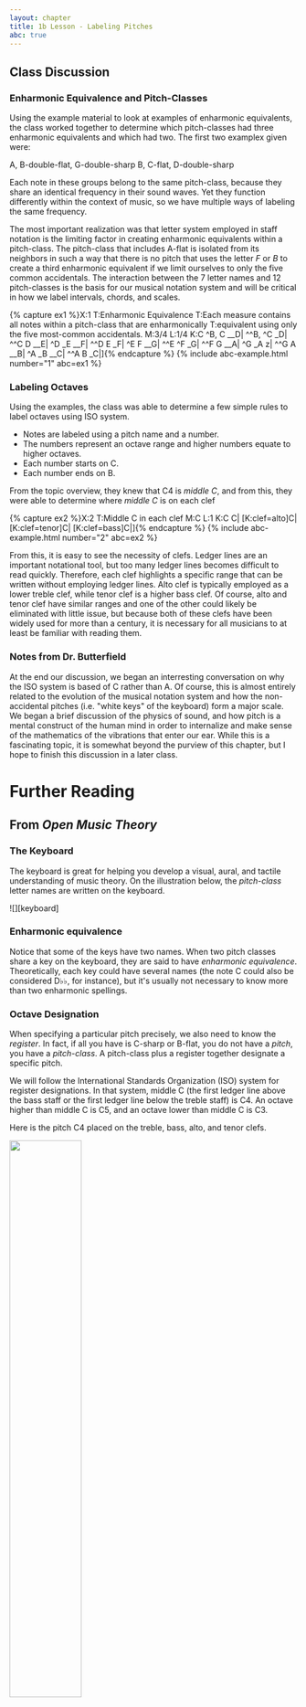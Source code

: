```yaml
---
layout: chapter
title: 1b Lesson - Labeling Pitches
abc: true
---
```


## Class Discussion

### Enharmonic Equivalence and Pitch-Classes

Using the example material to look at examples of enharmonic equivalents, the class worked together to determine which pitch-classes had three enharmonic equivalents and which had two. The first two examplex given were:
  
  A, B-double-flat, G-double-sharp
  B, C-flat, D-double-sharp

Each note in these groups belong to the same pitch-class, because they share an identical frequency in their sound waves. Yet they function differently within the context of music, so we have multiple ways of labeling the same frequency.

The most important realization was that letter system employed in staff notation is the limiting factor in creating enharmonic equivalents within a pitch-class. The pitch-class that includes A-flat is isolated from its neighbors in such a way that there is no pitch that uses the letter *F* or *B* to create a third enharmonic equivalent if we limit ourselves to only the five common accidentals. The interaction between the 7 letter names and 12 pitch-classes is the basis for our musical notation system and will be critical in how we label intervals, chords, and scales.

{% capture ex1 %}X:1
T:Enharmonic Equivalence
T:Each measure contains all notes within a pitch-class that are enharmonically 
T:equivalent using only the five most-common accidentals.
M:3/4
L:1/4
K:C
^B, C __D| ^^B, ^C _D| ^^C D __E| ^D _E __F|
^^D E _F| ^E F __G| ^^E ^F _G| ^^F G __A|
^G _A z| ^^G A __B| ^A _B __C| ^^A B _C|]{% endcapture %}
{% include abc-example.html number="1" abc=ex1 %}

### Labeling Octaves

Using the examples, the class was able to determine a few simple rules to label octaves using ISO system.
- Notes are labeled using a pitch name and a number.
- The numbers represent an octave range and higher numbers equate to higher octaves.
- Each number starts on C.
- Each number ends on B.

From the topic overview, they knew that C4 is *middle C*, and from this, they were able to determine where *middle C* is on each clef

{% capture ex2 %}X:2
T:Middle C in each clef
M:C
L:1
K:C
C| [K:clef=alto]C| [K:clef=tenor]C| [K:clef=bass]C|]{% endcapture %}
{% include abc-example.html number="2" abc=ex2 %}

From this, it is easy to see the necessity of clefs. Ledger lines are an important notational tool, but too many ledger lines becomes difficult to read quickly. Therefore, each clef highlights a specific range that can be written without employing ledger lines. Alto clef is typically employed as a lower treble clef, while tenor clef is a higher bass clef. Of course, alto and tenor clef have similar ranges and one of the other could likely be eliminated with little issue, but because both of these clefs have been widely used for more than a century, it is necessary for all musicians to at least be familiar with reading them.

### Notes from Dr. Butterfield

At the end our discussion, we began an interresting conversation on why the ISO system is based of C rather than A. Of course, this is almost entirely related to the evolution of the musical notation system and how the non-accidental pitches (i.e. "white keys" of the keyboard) form a major scale. We began a brief discussion of the physics of sound, and how pitch is a mental construct of the human mind in order to internalize and make sense of the mathematics of the vibrations that enter our ear. While this is a fascinating topic, it is somewhat beyond the purview of this chapter, but I hope to finish this discussion in a later class.

Further Reading
======

## From *Open Music Theory*

### The Keyboard ###

The keyboard is great for helping you develop a visual, aural, and tactile understanding of music theory. On the illustration below, the *pitch-class* letter names are written on the keyboard. 

![][keyboard]

### Enharmonic equivalence ###

Notice that some of the keys have two names. When two pitch classes share a key on the keyboard, they are said to have *enharmonic equivalence*. Theoretically, each key could have several names (the note C could also be considered D&#9837;&#9837;, for instance), but it's usually not necessary to know more than two enharmonic spellings. 

### Octave Designation ###

When specifying a particular pitch precisely, we also need to know the *register*. In fact, if all you have is C-sharp or B-flat, you do not have a *pitch*, you have a *pitch-class*. A pitch-class plus a register together designate a specific pitch. 

We will follow the International Standards Organization (ISO) system for register designations. In that system, middle C (the first ledger line above the bass staff or the first ledger line below the treble staff) is C4. An octave higher than middle C is C5, and an octave lower than middle C is C3. 

Here is the pitch C4 placed on the treble, bass, alto, and tenor clefs.

<img src="{{ site.baseurl }}/images/clefs.png" width="50%" height="50%">

The tricky bit about this system is that the octave starts on C and ends on B. So an ascending scale from middle C contains the following pitch designations: 

![][C4toC5]

And a descending scale from middle C contains the following pitch designations: 

![][C4toC3]

Pitches on the alto staff are as follows: 

![][F3toG4]

Pitches on the tenor staff are as follows:

<a href="{{ site.baseurl }}/images/pitchesTenor.png"><img src="{{ site.baseurl }}/images/pitchesTenor.png" width="70%"></a>

Any accidentals follow the octave designation of the natural pitch with the same generic name. Thus a half step below C4 is C-flat4 (even though it sounds the same as B3), and a half step above C4 is C-sharp4. 

Note that a complete designation contains both the pitch-class name (a letter name plus an optional sharp or flat) and the register (the ISO number indicating the octave in which the pitch is found). Unless both are present, you do not have the full designation of a specific pitch.

[C4toC5]: {{ site.baseurl }}/images/C4toC5.png
[C4toC3]: {{ site.baseurl }}/images/C4toC3.png
[F3toG4]: {{ site.baseurl }}/images/F3toG4-alto.png
[keyboard]: {{ site.baseurl }}/images/keyboardlayout-small.png
